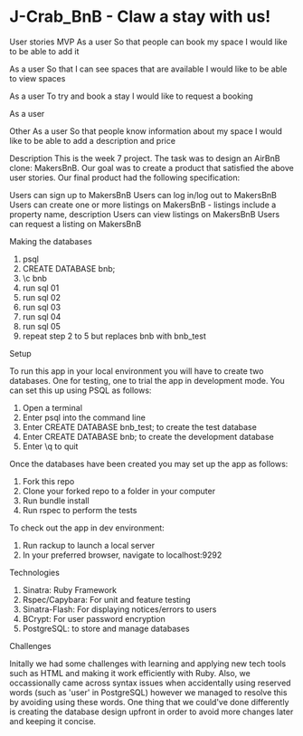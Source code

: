 # J-Crab_BnB - Claw a stay with us!

User stories
MVP
As a user
So that people can book my space
I would like to be able to add it

As a user
So that I can see spaces that are available
I would like to be able to view spaces

As a user
To try and book a stay
I would like to request a booking

As a user

Other
As a user
So that people know information about my space
I would like to be able to add a description and price


Description 
This is the week 7 project. The task was to design an AirBnB clone: MakersBnB. Our goal was to create a product that satisfied the above user stories. Our final product had the following specification:

Users can sign up to MakersBnB
Users can log in/log out to MakersBnB
Users can create one or more listings on MakersBnB -  listings include a property name, description
Users can view listings on MakersBnB
Users can request a listing on MakersBnB 

Making the databases

1. psql
2. CREATE DATABASE bnb;
3. \c bnb
4. run sql 01
5. run sql 02
6. run sql 03
7. run sql 04
8. run sql 05
6. repeat step 2 to 5 but replaces bnb with bnb_test

Setup

To run this app in your local environment you will have to create two databases. One for testing, one to trial the app in development mode. You can set this up using PSQL as follows:

1. Open a terminal
2. Enter psql into the command line
3. Enter CREATE DATABASE bnb_test; to create the test database
4. Enter CREATE DATABASE bnb; to create the development database
5. Enter \q to quit

Once the databases have been created you may set up the app as follows:

1. Fork this repo
2. Clone your forked repo to a folder in your computer
3. Run bundle install 
4. Run rspec to perform the tests

To check out the app in dev environment:
1. Run rackup to launch a local server
2. In your preferred browser, navigate to localhost:9292


Technologies 
1. Sinatra: Ruby Framework
2. Rspec/Capybara: For unit and feature testing
3. Sinatra-Flash: For displaying notices/errors to users
4. BCrypt: For user password encryption
5. PostgreSQL: to store and manage databases 


Challenges

Initally we had some challenges with learning and applying new tech tools such as HTML and making it
work efficiently with Ruby. Also, we occassionally came across syntax issues when accidentally using reserved words (such as 'user' in PostgreSQL) however we managed to resolve this by avoiding using these words. One thing that we could've done differently is creating the database design upfront in order to avoid more changes later and keeping it concise.


